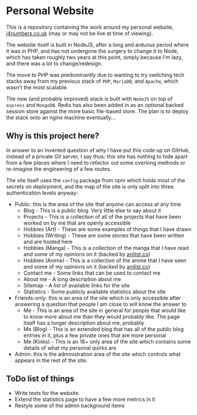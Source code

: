 # Personal Website

This is a repository containing the work around my personal website, [j4numbers.co.uk][1]
(may or may not be live at time of viewing).

The website itself is built in NodeJS, after a long and arduous period where it was in PHP,
and has not undergone the surgery to change it to Node, which has taken roughly two years at
this point, simply because I'm lazy, and there was a lot to change/redesign.

The move to PHP was predominantly due to wanting to try switching tech stacks away from my
previous stack of `PHP`, `MariaDB`, and `Apache`, which wasn't the most scalable.

The new (and probably improved) stack is built with `NodeJS` on top of `express` and
`MongoDB`. Redis has also been added in as an optional backed session store against the more
basic file-based store. The plan is to deploy the stack onto an nginx machine eventually...

## Why is this project here?

In answer to an invented question of why I have put this code up on GitHub, instead of a
private Git server, I say thus: this site has nothing to hide apart from a few places where
I need to refactor out some overlong methods or re-imagine the engineering of a few routes.

The site itself uses the `config` package from npm which holds most of the secrets on
deployment, and the map of the site is only split into three authentication levels anyway:

 + Public: this is the area of the site that anyone can access at any time
     + Blog - This is a public blog. Very little else to say about it
     + Projects - This is a collection of all of the projects that have been worked on by
     me that are openly accessible
     + Hobbies (Art) - These are some examples of things that I have drawn
     + Hobbies (Writing) - These are some stories that have been written and are hosted here
     + Hobbies (Manga) - This is a collection of the manga that I have read and some of my
     opinions on it (backed by [anilist.co][2])
     + Hobbies (Anime) - This is a collection of the anime that I have seen and some of my
     opinions on it (backed by [anilist.co][2])
     + Contact me - Some links that can be used to contact me
     + About me - A long description about me
     + Sitemap - A list of available links for the site
     + Statistics - Some publicly available statistics about the site
 + Friends-only: this is an area of the site which is only accessible after answering a
 question that people I am close to will know the answer to
     + Me - This is an area of the site in general for people that would like to know more
     about me than they would probably like. The page itself has a longer description about
     me, probably
     + Me (Blog) - This is an extended blog that has all of the public blog entries in it,
     plus a few private ones that are more personal
     + Me (Kinks) - This is an 18+ only area of the site which contains some details of what
     my personal quirks are
 + Admin: this is the administration area of the site which controls what appears in the
 rest of the site.

## ToDo list of things

* Write tests for the website
* Extend the statistics page to have a few more metrics in it
* Restyle some of the admin background items

[1]: https://j4numbers.co.uk
[2]: https://anilist.co
